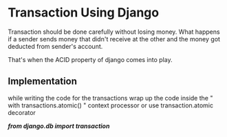 
# Transaction Using Django

Transaction should be done carefully without losing money. What happens if a sender sends money that didn't receive at the other and the money got deducted from sender's account.

That's  when the ACID property of django comes into play.




## Implementation

while writing the code for the transactions wrap up the code inside the " with transactions.atomic() " context processor or use transaction.atomic decorator 

***from django.db import transaction***
